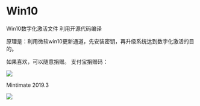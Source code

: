 # Win10
Win10数字化激活文件
利用开源代码编译

原理是：利用微软win10更新通道，先安装密钥，再升级系统达到数字化激活的目的。

如果喜欢，可以随意捐赠。
支付宝捐赠码：

![](https://github.com/Mintimate/Win10/blob/master/alipay.jpg)

Mintimate
2019.3

![](https://github.com/Mintimate/Win10/blob/master/E142834B176A2AB9B581496830B31DDA.jpg?raw=true)

